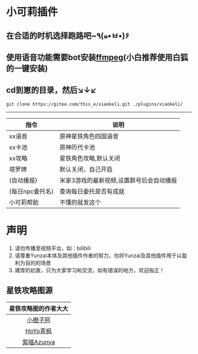 <h1>小可莉插件</h1>

<h2>在合适的时机选择跑路吧~٩(๑•ㅂ•)۶</h2>

## 使用语音功能需要bot安装[ffmpeg](https://gitee.com/baihu433/ffmpeg)(小白推荐使用白狐的一键安装)

## cd到崽的目录，然后↘↓↙
```
git clone https://gitee.com/this_e/xiaokeli.git ./plugins/xiaokeli/
```
---
| 指令 | 说明|
| --------------- | --------------- |
|xx语音|原神星铁角色四国语音|
|xx卡池|原神历代卡池|
|xx攻略|星铁角色攻略,默认关闭|
|塔罗牌|默认关闭，自己开启|
|(自动播报)|米家3游戏的最新视频,设置群号后会自动播报|
|(每日npc委托名)|查询每日委托是否有成就|
|小可莉帮助|不懂的就发这个|


# 声明

1. 请勿传播至视频平台，如：bilibili
2. 请尊重Yunzai本体及其他插件作者的努力，勿将Yunzai及其他插件用于以盈利为目的的场景
3. 建库的初衷，只为大家学习和交流，如有错误的地方，欢迎指正！


## 星铁攻略图源
|                           星铁攻略图的作者大大                |
|:-------------------------------------------------------------:|
|      [小橙子阿](https://m.miyoushe.com/dby/#/collection/1998643)      | 
|      [HoYo青枫](https://m.miyoushe.com/dby/#/collection/1998324)      | 
|     [紫喵Azunya](https://m.miyoushe.com/dby/#/collection/2145977)     |

